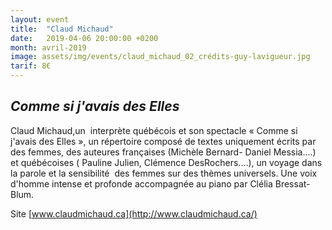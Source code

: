 ```yaml
---
layout: event
title:  "Claud Michaud"
date:   2019-04-06 20:00:00 +0200
month: avril-2019
image: assets/img/events/claud_michaud_02_crédits-guy-lavigueur.jpg
tarif: 8€
---
```


## _Comme si j'avais des Elles_

Claud Michaud,un  interprète québécois et son spectacle « Comme si j'avais des Elles », un répertoire composé de textes uniquement écrits par des femmes, des auteures françaises (Michèle Bernard- Daniel Messia....) et québécoises ( Pauline Julien, Clémence DesRochers....), un voyage dans la parole et la sensibilité  des femmes sur des thèmes universels. Une voix d'homme intense et profonde accompagnée au piano par Clélia Bressat- Blum. 

Site [www.claudmichaud.ca](http://www.claudmichaud.ca/)
